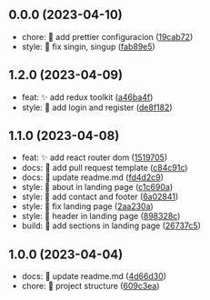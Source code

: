## 0.0.0 (2023-04-10)

* chore: :wrench: add prettier configuracion ([19cab72](https://github.com/Daintz/statemind2/commit/19cab72))
* style: :construction: fix singin, singup ([fab89e5](https://github.com/Daintz/statemind2/commit/fab89e5))



## 1.2.0 (2023-04-09)

* feat: :sparkles: add redux toolkit ([a46ba4f](https://github.com/Daintz/statemind2/commit/a46ba4f))
* style: :construction: add login and register ([de8f182](https://github.com/Daintz/statemind2/commit/de8f182))



## 1.1.0 (2023-04-08)

* feat: :sparkles: add react router dom ([1519705](https://github.com/Daintz/statemind2/commit/1519705))
* docs: :memo: add pull request template ([c84c91c](https://github.com/Daintz/statemind2/commit/c84c91c))
* docs: :memo: update readme.md ([fd4d2c9](https://github.com/Daintz/statemind2/commit/fd4d2c9))
* style: :construction: about in landing page ([c1c690a](https://github.com/Daintz/statemind2/commit/c1c690a))
* style: :construction: add contact and footer ([6a02841](https://github.com/Daintz/statemind2/commit/6a02841))
* style: :construction: fix landing page ([2aa230a](https://github.com/Daintz/statemind2/commit/2aa230a))
* style: :construction: header in landing page ([898328c](https://github.com/Daintz/statemind2/commit/898328c))
* build: :construction: add sections in landing page ([26737c5](https://github.com/Daintz/statemind2/commit/26737c5))



## 1.0.0 (2023-04-04)

* docs: :memo: update readme.md ([4d66d30](https://github.com/Daintz/statemind2/commit/4d66d30))
* chore: :tada: project structure ([609c3ea](https://github.com/Daintz/statemind2/commit/609c3ea))



